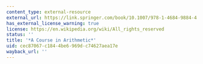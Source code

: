 ```yaml
---
content_type: external-resource
external_url: https://link.springer.com/book/10.1007/978-1-4684-9884-4
has_external_license_warning: true
license: https://en.wikipedia.org/wiki/All_rights_reserved
status: ''
title: '*A Course in Arithmetic*'
uid: cec87067-c184-4be6-969d-c74627aea17e
wayback_url: ''
---
```

